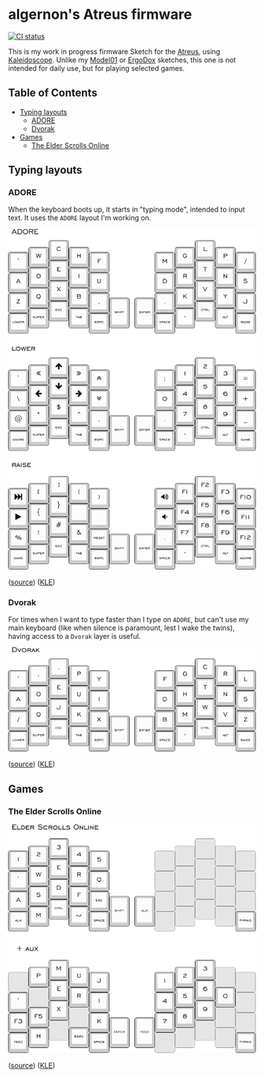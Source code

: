algernon's Atreus firmware
==============================

[![CI status](https://ci.madhouse-project.org/api/badges/algernon/Atreus-Sketch/status.svg?branch=master)](https://ci.madhouse-project.org/algernon/Atreus-Sketch)

This is my work in progress firmware Sketch for the [Atreus][atreus], using [Kaleidoscope][ks]. Unlike my [Model01][fw:model01] or [ErgoDox][fw:ergodox] sketches, this one is not intended for daily use, but for playing selected games.

 [ks]: https://github.com/keyboardio/Kaleidoscope
 [atreus]: https://atreus.technomancy.us/
 [fw:model01]: https://git.madhouse-project.org/algernon/Model01-Sketch
 [fw:ergodox]: https://git.madhouse-project.org/algernon/ErgoDox-sketch

## Table of Contents

* [Typing layouts](#typing-layouts)
  - [ADORE](#adore)
  - [Dvorak](#dvorak)
* [Games](#games)
  - [The Elder Scrolls Online](#the-elder-scrolls-online)

## Typing layouts

### ADORE

When the keyboard boots up, it starts in "typing mode", intended to input text. It uses the `ADORE` layout I'm working on.

![The Typing Layout][layout:typing:png]

([source][layout:typing:src]) ([KLE][layout:typing:kle])

 [layout:typing:png]: data/typing-layers.png
 [layout:typing:src]: data/typing-layers.json
 [layout:typing:kle]: http://www.keyboard-layout-editor.com/#/gists/1945257744b53073795b0795e18b1ab1

### Dvorak

For times when I want to type faster than I type on `ADORE`, but can't use my main keyboard (like when silence is paramount, lest I wake the twins), having access to a `Dvorak` layer is useful.

![Dvorak layer][layout:dvorak:png]

([source][layout:typing:src]) ([KLE][layout:typing:kle])

 [layout:dvorak:png]: data/dvorak-layer.png
 [layout:dvorak:src]: data/dvorak-layer.json
 [layout:dvorak:kle]: http://www.keyboard-layout-editor.com/#/gists/b7f98ff835c0c76d39d6740f18f5477f

## Games

### The Elder Scrolls Online

![The Elder Scrolls Online Layout][layout:teso:png]

([source][layout:teso:src]) ([KLE][layout:teso:kle])

 [layout:teso:png]: data/teso-layers.png
 [layout:teso:src]: data/teso-layers.json
 [layout:teso:kle]: http://www.keyboard-layout-editor.com/#/gists/f907f484c1c4f6bac6946e7e7487e955
